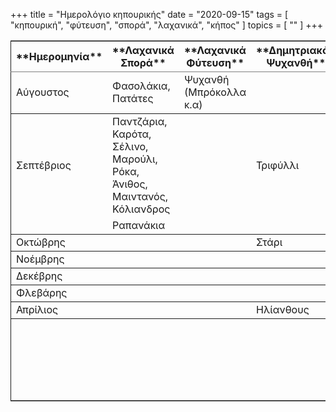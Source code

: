 +++
title = "Ημερολόγιο κηπουρικής"
date = "2020-09-15"
tags = [ "κηπουρική", "φύτευση", "σπορά", "λαχανικά", "κήπος" ]
topics = [ "" ]
+++



<table border="2" cellspacing="0" cellpadding="6" rules="groups" frame="hsides">


<colgroup>
<col  class="org-left" />

<col  class="org-left" />

<col  class="org-left" />

<col  class="org-left" />

<col  class="org-left" />

<col  class="org-left" />
</colgroup>
<thead>
<tr>
<th scope="col" class="org-left">**Ημερομηνία**</th>
<th scope="col" class="org-left">**Λαχανικά Σπορά**</th>
<th scope="col" class="org-left">**Λαχανικά Φύτευση**</th>
<th scope="col" class="org-left">**Δημητριακά-Ψυχανθή**</th>
<th scope="col" class="org-left">**Αρωματικά**</th>
<th scope="col" class="org-left">**Δένδρα**</th>
</tr>
</thead>

<tbody>
<tr>
<td class="org-left">Αύγουστος</td>
<td class="org-left">Φασολάκια, Πατάτες</td>
<td class="org-left">Ψυχανθή (Μπρόκολλα κ.α)</td>
<td class="org-left">&#xa0;</td>
<td class="org-left">&#xa0;</td>
<td class="org-left">&#xa0;</td>
</tr>
</tbody>

<tbody>
<tr>
<td class="org-left">Σεπτέβριος</td>
<td class="org-left">Παντζάρια, Καρότα, Σέλινο, Μαρούλι, Ρόκα, Άνιθος, Μαιντανός, Κόλιανδρος</td>
<td class="org-left">&#xa0;</td>
<td class="org-left">Τριφύλλι</td>
<td class="org-left">Ματζουράνα, Δενρολίβανο, Ρίγανη, Λεβάντα</td>
<td class="org-left">&#xa0;</td>
</tr>


<tr>
<td class="org-left">&#xa0;</td>
<td class="org-left">Ραπανάκια</td>
<td class="org-left">&#xa0;</td>
<td class="org-left">&#xa0;</td>
<td class="org-left">&#xa0;</td>
<td class="org-left">&#xa0;</td>
</tr>
</tbody>

<tbody>
<tr>
<td class="org-left">Οκτώβρης</td>
<td class="org-left">&#xa0;</td>
<td class="org-left">&#xa0;</td>
<td class="org-left">Στάρι</td>
<td class="org-left">&#xa0;</td>
<td class="org-left">&#xa0;</td>
</tr>
</tbody>

<tbody>
<tr>
<td class="org-left">Νοέμβρης</td>
<td class="org-left">&#xa0;</td>
<td class="org-left">&#xa0;</td>
<td class="org-left">&#xa0;</td>
<td class="org-left">&#xa0;</td>
<td class="org-left">Ελιά</td>
</tr>
</tbody>

<tbody>
<tr>
<td class="org-left">Δεκέβρης</td>
<td class="org-left">&#xa0;</td>
<td class="org-left">&#xa0;</td>
<td class="org-left">&#xa0;</td>
<td class="org-left">&#xa0;</td>
<td class="org-left">&#xa0;</td>
</tr>
</tbody>

<tbody>
<tr>
<td class="org-left">Φλεβάρης</td>
<td class="org-left">&#xa0;</td>
<td class="org-left">&#xa0;</td>
<td class="org-left">&#xa0;</td>
<td class="org-left">&#xa0;</td>
<td class="org-left">&#xa0;</td>
</tr>
</tbody>

<tbody>
<tr>
<td class="org-left">Απρίλιος</td>
<td class="org-left">&#xa0;</td>
<td class="org-left">&#xa0;</td>
<td class="org-left">Ηλίανθους</td>
<td class="org-left">&#xa0;</td>
<td class="org-left">&#xa0;</td>
</tr>
</tbody>

<tbody>
<tr>
<td class="org-left">&#xa0;</td>
<td class="org-left">&#xa0;</td>
<td class="org-left">&#xa0;</td>
<td class="org-left">&#xa0;</td>
<td class="org-left">&#xa0;</td>
<td class="org-left">&#xa0;</td>
</tr>


<tr>
<td class="org-left">&#xa0;</td>
<td class="org-left">&#xa0;</td>
<td class="org-left">&#xa0;</td>
<td class="org-left">&#xa0;</td>
<td class="org-left">&#xa0;</td>
<td class="org-left">&#xa0;</td>
</tr>


<tr>
<td class="org-left">&#xa0;</td>
<td class="org-left">&#xa0;</td>
<td class="org-left">&#xa0;</td>
<td class="org-left">&#xa0;</td>
<td class="org-left">&#xa0;</td>
<td class="org-left">&#xa0;</td>
</tr>


<tr>
<td class="org-left">&#xa0;</td>
<td class="org-left">&#xa0;</td>
<td class="org-left">&#xa0;</td>
<td class="org-left">&#xa0;</td>
<td class="org-left">&#xa0;</td>
<td class="org-left">&#xa0;</td>
</tr>


<tr>
<td class="org-left">&#xa0;</td>
<td class="org-left">&#xa0;</td>
<td class="org-left">&#xa0;</td>
<td class="org-left">&#xa0;</td>
<td class="org-left">&#xa0;</td>
<td class="org-left">&#xa0;</td>
</tr>
</tbody>
</table>
